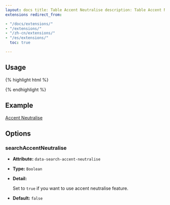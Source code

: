 ```yaml
---
layout: docs title: Table Accent Neutralise description: Table Accent Neutralise extension of Bootstrap Table. group:
extensions redirect_from:

- "/docs/extensions/"
- "/extensions/"
- "/zh-cn/extensions/"
- "/es/extensions/"
  toc: true

---
```


## Usage

{% highlight html %}
<script src="extensions/accent-neutralise/bootstrap-table-accent-neutralise.js"></script>
{% endhighlight %}

## Example

[Accent Neutralise](https://examples.bootstrap-table.com/#extensions/accent-neutralise.html)

## Options

### searchAccentNeutralise

- **Attribute:** `data-search-accent-neutralise`

- **Type:** `Boolean`

- **Detail:**

  Set to `true` if you want to use accent neutralise feature.

- **Default:** `false`
